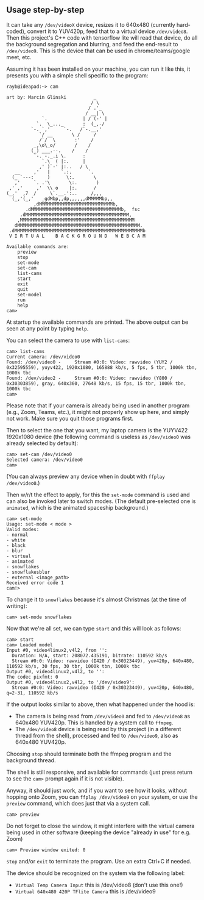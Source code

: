 ## Usage step-by-step

It can take any `/dev/videoX` device, resizes it to 640x480 (currently hard-coded), convert it to YUV420p, feed that to
a virtual device `/dev/video8`. Then this project's C++ code with tensorflow lite will read that device, do all the
background segregation and blurring, and feed the end-result to `/dev/video9`. This is the device that can be used in
chrome/teams/google meet, etc.

Assuming it has been installed on your machine, you can run it like this, it presents you with a simple shell specific
to the program:


    rayb@ideapad:~> cam

    art by: Marcin Glinski          _
                                   / \
                                  / .'_
                                 / __| \
                 `.             | / (-' |
               `.  \_..._       :  (_,-/
             `-. `,'     `-.   /`-.__,'
                `/ __       \ /     /
                /`/  \       :'    /
              _,\o\_o/       /    /
             (_) ___.--.    /    /
              `-. -._.i \.      :
                 `.\  ( |:.     |
                ,' )`-' |:..   / \
       __     ,'   |    `.:.      `.
      (_ `---:     )      \:.       \
       ,'     `. .'\       \:.       )
     ,' ,'     ,'  \\ o    |:.      /
    (_,'  ,7  /     \`.__.':..     /,,,
      (_,'(_,'   _gdMbp,,dp,,,,,,dMMMMMbp,,
              ,dMMMMMMMMMMMMMMMMMMMMMMMMMMMb,
           .dMMMMMMMMMMMMMMMMMMMMMMMMMMMMMMMMMb,  fsc
         .dMMMMMMMMMMMMMMMMMMMMMMMMMMMMMMMMMMMMMM,
        ,MMMMMMMMMMMMMMMMMMMMMMMMMMMMMMMMMMMMMMMMMM
       dMMMMMMMMMMMMMMMMMMMMMMMMMMMMMMMMMMMMMMMMMMMMM.
     .dMMMMMMMMMMMMMMMMMMMMMMMMMMMMMMMMMMMMMMMMMMMMMMMb
     V I R T U A L    B A C K G R O U N D   W E B C A M

    Available commands are:
        preview
        stop
        set-mode
        set-cam
        list-cams
        start
        exit
        quit
        set-model
        run
        help
    cam> 

At startup the available commands are printed. The above output can be seen at any point by typing `help`.

You can select the camera to use with `list-cams`:

    cam> list-cams
    Current camera: /dev/video0
    Found: /dev/video0 -     Stream #0:0: Video: rawvideo (YUY2 / 0x32595559), yuyv422, 1920x1080, 165888 kb/s, 5 fps, 5 tbr, 1000k tbn, 1000k tbc
    Found: /dev/video2 -     Stream #0:0: Video: rawvideo (Y800 / 0x30303859), gray, 640x360, 27648 kb/s, 15 fps, 15 tbr, 1000k tbn, 1000k tbc
    cam>

Please note that if your camera is already being used in another program (e.g., Zoom, Teams, etc.), it might not properly show up here, and simply not work. Make sure you quit those programs first.

Then to select the one that you want, my laptop camera is the YUYV422 1920x1080 device (the following command is useless as `/dev/video0` was already selected by default):

    cam> set-cam /dev/video0
    Selected camera: /dev/video0
    cam>

(You can always preview any device when in doubt with `ffplay /dev/video0`.)

Then w/r/t the effect to apply, for this the `set-mode` command is used and can also be invoked later to switch modes.
(The default pre-selected one is `animated`, which is the animated spaceship background.)

    cam> set-mode
    Usage: set-mode < mode >
    Valid modes:
    - normal
    - white
    - black
    - blur
    - virtual
    - animated
    - snowflakes
    - snowflakesblur
    - external <image_path>
    Received error code 1
    cam!>

To change it to `snowflakes` because it's almost Christmas (at the time of writing):

    cam> set-mode snowflakes

Now that we're all set, we can type `start` and this will look as follows:

    cam> start
    cam> Loaded model
    Input #0, video4linux2,v4l2, from '':
      Duration: N/A, start: 208072.435191, bitrate: 110592 kb/s
      Stream #0:0: Video: rawvideo (I420 / 0x30323449), yuv420p, 640x480, 110592 kb/s, 30 fps, 30 tbr, 1000k tbn, 1000k tbc
    Output #0, video4linux2,v4l2, to '':
    The codec pixfmt: 0
    Output #0, video4linux2,v4l2, to '/dev/video9':
      Stream #0:0: Video: rawvideo (I420 / 0x30323449), yuv420p, 640x480, q=2-31, 110592 kb/s

If the output looks similar to above, then what happened under the hood is:
* The camera is being read from `/dev/video0` and fed to `/dev/video8` as 640x480 YUV420p. This is handled by a system call to `ffmpeg`.
* The `/dev/video8` device is being read by this project (in a different thread from the shell), processed and fed to `/dev/video9`, also  as 640x480 YUV420p.

Choosing `stop` should terminate both the ffmpeg program and the background thread.

The shell is still responsive, and available for commands (just press return to see the `cam>` prompt again if it is not visible).

Anyway, it should just work, and if you want to see how it looks, without hopping onto Zoom, you can `ffplay /dev/video9` on your system, or use the `preview` command, which does just that via a system call.

    cam> preview

Do not forget to close the window, it might interfere with the virtual camera being used in other software (keeping the device "already in use" for e.g. Zoom)

    cam> Preview window exited: 0

`stop` and/or `exit` to terminate the program. Use an extra Ctrl+C if needed.

The device should be recognized on the system via the following label:

* `Virtual Temp Camera Input` this is /dev/video8 (don't use this one!)
* `Virtual 640x480 420P TFlite Camera` this is /dev/video9

